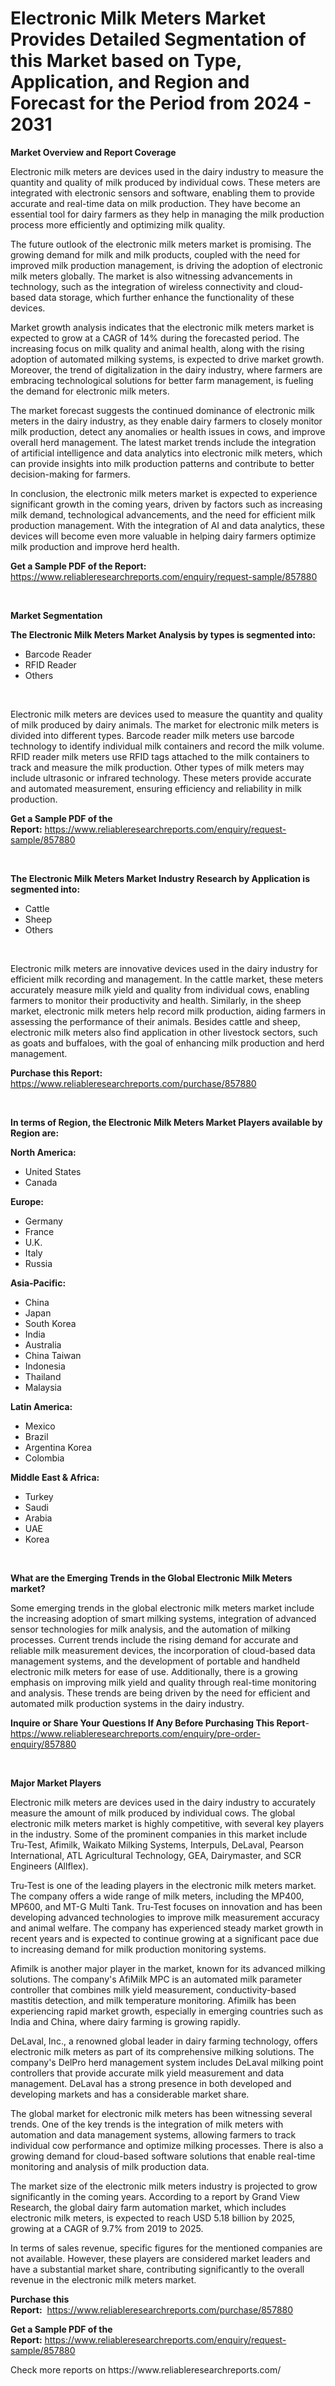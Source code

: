 <p><h1>Electronic Milk Meters Market Provides Detailed Segmentation of this Market based on Type, Application, and Region and Forecast for the Period from 2024 - 2031</h1></p><p><strong>Market Overview and Report Coverage</strong></p>
<p><p>Electronic milk meters are devices used in the dairy industry to measure the quantity and quality of milk produced by individual cows. These meters are integrated with electronic sensors and software, enabling them to provide accurate and real-time data on milk production. They have become an essential tool for dairy farmers as they help in managing the milk production process more efficiently and optimizing milk quality.</p><p>The future outlook of the electronic milk meters market is promising. The growing demand for milk and milk products, coupled with the need for improved milk production management, is driving the adoption of electronic milk meters globally. The market is also witnessing advancements in technology, such as the integration of wireless connectivity and cloud-based data storage, which further enhance the functionality of these devices.</p><p>Market growth analysis indicates that the electronic milk meters market is expected to grow at a CAGR of 14% during the forecasted period. The increasing focus on milk quality and animal health, along with the rising adoption of automated milking systems, is expected to drive market growth. Moreover, the trend of digitalization in the dairy industry, where farmers are embracing technological solutions for better farm management, is fueling the demand for electronic milk meters.</p><p>The market forecast suggests the continued dominance of electronic milk meters in the dairy industry, as they enable dairy farmers to closely monitor milk production, detect any anomalies or health issues in cows, and improve overall herd management. The latest market trends include the integration of artificial intelligence and data analytics into electronic milk meters, which can provide insights into milk production patterns and contribute to better decision-making for farmers.</p><p>In conclusion, the electronic milk meters market is expected to experience significant growth in the coming years, driven by factors such as increasing milk demand, technological advancements, and the need for efficient milk production management. With the integration of AI and data analytics, these devices will become even more valuable in helping dairy farmers optimize milk production and improve herd health.</p></p>
<p><strong>Get a Sample PDF of the Report:</strong> <a href="https://www.reliableresearchreports.com/enquiry/request-sample/857880">https://www.reliableresearchreports.com/enquiry/request-sample/857880</a></p>
<p>&nbsp;</p>
<p><strong>Market Segmentation</strong></p>
<p><strong>The Electronic Milk Meters Market Analysis by types is segmented into:</strong></p>
<p><ul><li>Barcode Reader</li><li>RFID Reader</li><li>Others</li></ul></p>
<p>&nbsp;</p>
<p><p>Electronic milk meters are devices used to measure the quantity and quality of milk produced by dairy animals. The market for electronic milk meters is divided into different types. Barcode reader milk meters use barcode technology to identify individual milk containers and record the milk volume. RFID reader milk meters use RFID tags attached to the milk containers to track and measure the milk production. Other types of milk meters may include ultrasonic or infrared technology. These meters provide accurate and automated measurement, ensuring efficiency and reliability in milk production.</p></p>
<p><strong>Get a Sample PDF of the Report:</strong>&nbsp;<a href="https://www.reliableresearchreports.com/enquiry/request-sample/857880">https://www.reliableresearchreports.com/enquiry/request-sample/857880</a></p>
<p>&nbsp;</p>
<p><strong>The Electronic Milk Meters Market Industry Research by Application is segmented into:</strong></p>
<p><ul><li>Cattle</li><li>Sheep</li><li>Others</li></ul></p>
<p>&nbsp;</p>
<p><p>Electronic milk meters are innovative devices used in the dairy industry for efficient milk recording and management. In the cattle market, these meters accurately measure milk yield and quality from individual cows, enabling farmers to monitor their productivity and health. Similarly, in the sheep market, electronic milk meters help record milk production, aiding farmers in assessing the performance of their animals. Besides cattle and sheep, electronic milk meters also find application in other livestock sectors, such as goats and buffaloes, with the goal of enhancing milk production and herd management.</p></p>
<p><strong>Purchase this Report:</strong>&nbsp; <a href="https://www.reliableresearchreports.com/purchase/857880">https://www.reliableresearchreports.com/purchase/857880</a></p>
<p>&nbsp;</p>
<p><strong>In terms of Region, the Electronic Milk Meters Market Players available by Region are:</strong></p>
<p>
    <p> <strong> North America: </strong>
        <ul>
            <li>United States</li>
            <li>Canada</li>
        </ul>
        </p> 
    <p> <strong> Europe: </strong>
        <ul>
            <li>Germany</li>
            <li>France</li>
            <li>U.K.</li>
            <li>Italy</li>
            <li>Russia</li>
        </ul>
        </p> 
    <p> <strong> Asia-Pacific: </strong>
        <ul>
            <li>China</li>
            <li>Japan</li>
            <li>South Korea</li>
            <li>India</li>
            <li>Australia</li>
            <li>China Taiwan</li>
            <li>Indonesia</li>
            <li>Thailand</li>
            <li>Malaysia</li>
        </ul>
        </p> 
    <p> <strong> Latin America: </strong>
        <ul>
            <li>Mexico</li>
            <li>Brazil</li>
            <li>Argentina Korea</li>
            <li>Colombia</li>
        </ul>
        </p> 
    <p> <strong> Middle East & Africa: </strong>
        <ul>
            <li>Turkey</li>
            <li>Saudi</li>
            <li>Arabia</li>
            <li>UAE</li>
            <li>Korea</li>
        </ul>
    </p>
    </p>
<p>&nbsp;</p>
<p><strong>What are the Emerging Trends in the Global Electronic Milk Meters market?</strong></p>
<p><p>Some emerging trends in the global electronic milk meters market include the increasing adoption of smart milking systems, integration of advanced sensor technologies for milk analysis, and the automation of milking processes. Current trends include the rising demand for accurate and reliable milk measurement devices, the incorporation of cloud-based data management systems, and the development of portable and handheld electronic milk meters for ease of use. Additionally, there is a growing emphasis on improving milk yield and quality through real-time monitoring and analysis. These trends are being driven by the need for efficient and automated milk production systems in the dairy industry.</p></p>
<p><strong>Inquire or Share Your Questions If Any Before Purchasing This Report</strong>- <a href="https://www.reliableresearchreports.com/enquiry/pre-order-enquiry/857880">https://www.reliableresearchreports.com/enquiry/pre-order-enquiry/857880</a></p>
<p>&nbsp;</p>
<p><strong>Major Market Players</strong></p>
<p><p>Electronic milk meters are devices used in the dairy industry to accurately measure the amount of milk produced by individual cows. The global electronic milk meters market is highly competitive, with several key players in the industry. Some of the prominent companies in this market include Tru-Test, Afimilk, Waikato Milking Systems, Interpuls, DeLaval, Pearson International, ATL Agricultural Technology, GEA, Dairymaster, and SCR Engineers (Allflex).</p><p>Tru-Test is one of the leading players in the electronic milk meters market. The company offers a wide range of milk meters, including the MP400, MP600, and MT-G Multi Tank. Tru-Test focuses on innovation and has been developing advanced technologies to improve milk measurement accuracy and animal welfare. The company has experienced steady market growth in recent years and is expected to continue growing at a significant pace due to increasing demand for milk production monitoring systems.</p><p>Afimilk is another major player in the market, known for its advanced milking solutions. The company's AfiMilk MPC is an automated milk parameter controller that combines milk yield measurement, conductivity-based mastitis detection, and milk temperature monitoring. Afimilk has been experiencing rapid market growth, especially in emerging countries such as India and China, where dairy farming is growing rapidly.</p><p>DeLaval, Inc., a renowned global leader in dairy farming technology, offers electronic milk meters as part of its comprehensive milking solutions. The company's DelPro herd management system includes DeLaval milking point controllers that provide accurate milk yield measurement and data management. DeLaval has a strong presence in both developed and developing markets and has a considerable market share.</p><p>The global market for electronic milk meters has been witnessing several trends. One of the key trends is the integration of milk meters with automation and data management systems, allowing farmers to track individual cow performance and optimize milking processes. There is also a growing demand for cloud-based software solutions that enable real-time monitoring and analysis of milk production data.</p><p>The market size of the electronic milk meters industry is projected to grow significantly in the coming years. According to a report by Grand View Research, the global dairy farm automation market, which includes electronic milk meters, is expected to reach USD 5.18 billion by 2025, growing at a CAGR of 9.7% from 2019 to 2025.</p><p>In terms of sales revenue, specific figures for the mentioned companies are not available. However, these players are considered market leaders and have a substantial market share, contributing significantly to the overall revenue in the electronic milk meters market.</p></p>
<p><strong>Purchase this Report:</strong>&nbsp;&nbsp;<a href="https://www.reliableresearchreports.com/purchase/857880">https://www.reliableresearchreports.com/purchase/857880</a></p>
<p></p>
<p><strong>Get a Sample PDF of the Report:</strong>&nbsp;<a href="https://www.reliableresearchreports.com/enquiry/request-sample/857880">https://www.reliableresearchreports.com/enquiry/request-sample/857880</a></p>
<p>Check more reports on https://www.reliableresearchreports.com/</p>